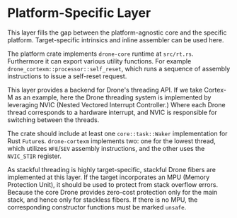 # Platform-Specific Layer

This layer fills the gap between the platform-agnostic core and the specific
platform. Target-specific intrinsics and inline assembler can be used here.

The platform crate implements `drone-core` runtime at `src/rt.rs`. Furthermore
it can export various utility functions. For example
`drone_cortexm::processor::self_reset`, which runs a sequence of assembly
instructions to issue a self-reset request.

This layer provides a backend for Drone's threading API. If we take Cortex-M as
an example, here the Drone threading system is implemented by leveraging NVIC
(Nested Vectored Interrupt Controller.) Where each Drone thread corresponds to a
hardware interrupt, and NVIC is responsible for switching between the threads.

The crate should include at least one `core::task::Waker` implementation for
Rust `Future`s. `drone-cortexm` implements two: one for the lowest thread, which
utilizes `WFE`/`SEV` assembly instructions, and the other uses the `NVIC_STIR`
register.

As stackful threading is highly target-specific, stackful Drone fibers are
implemented at this layer. If the target incorporates an MPU (Memory Protection
Unit), it should be used to protect from stack overflow errors. Because the core
Drone provides zero-cost protection only for the main stack, and hence only for
stackless fibers. If there is no MPU, the corresponding constructor functions
must be marked `unsafe`.
